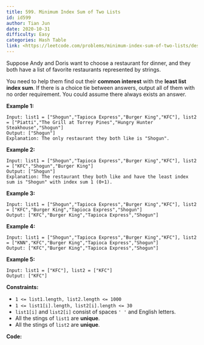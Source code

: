 ```yaml
---
title: 599. Minimum Index Sum of Two Lists
id: id599
author: Tian Jun
date: 2020-10-31
difficulty: Easy
categories: Hash Table
link: <https://leetcode.com/problems/minimum-index-sum-of-two-lists/description/>
---
```


Suppose Andy and Doris want to choose a restaurant for dinner, and they both
have a list of favorite restaurants represented by strings.

You need to help them find out their **common interest** with the **least list
index sum**. If there is a choice tie between answers, output all of them with
no order requirement. You could assume there always exists an answer.



**Example 1:**
            
	Input: list1 = ["Shogun","Tapioca Express","Burger King","KFC"], list2 = ["Piatti","The Grill at Torrey Pines","Hungry Hunter Steakhouse","Shogun"]    
	Output: ["Shogun"]    
	Explanation: The only restaurant they both like is "Shogun".    

**Example 2:**
            
	Input: list1 = ["Shogun","Tapioca Express","Burger King","KFC"], list2 = ["KFC","Shogun","Burger King"]    
	Output: ["Shogun"]    
	Explanation: The restaurant they both like and have the least index sum is "Shogun" with index sum 1 (0+1).    

**Example 3:**
            
	Input: list1 = ["Shogun","Tapioca Express","Burger King","KFC"], list2 = ["KFC","Burger King","Tapioca Express","Shogun"]    
	Output: ["KFC","Burger King","Tapioca Express","Shogun"]    

**Example 4:**
            
	Input: list1 = ["Shogun","Tapioca Express","Burger King","KFC"], list2 = ["KNN","KFC","Burger King","Tapioca Express","Shogun"]    
	Output: ["KFC","Burger King","Tapioca Express","Shogun"]    

**Example 5:**
            
	Input: list1 = ["KFC"], list2 = ["KFC"]    
	Output: ["KFC"]    



**Constraints:**

  * `1 <= list1.length, list2.length <= 1000`
  * `1 <= list1[i].length, list2[i].length <= 30`
  * `list1[i]` and `list2[i]` consist of spaces `' '` and English letters.
  * All the stings of `list1` are **unique**.
  * All the stings of `list2` are **unique**.


**Code:**
